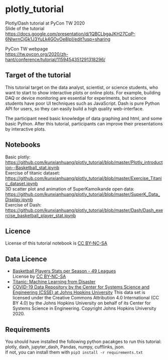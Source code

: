 # plotly_tutorial
Plotly/Dash tutorial at PyCon TW 2020  
Slide of the tutorial  
https://docs.google.com/presentation/d/1QBCLbgaJKH27CqP-6NlwrnCjGk1J3YuLk4GOvOe8lpI/edit?usp=sharing  

PyCon TW webpage  
https://tw.pycon.org/2020/zh-hant/conference/tutorial/1159454351291318296/

## Target of the tutorial  
This tutorial target on the data analyst, scientist, or science students, who want to start to show interactive plots or online plots. For example, building DAQ or device monitoring are essential for experiments, but science students have poor UI techniques such as JavaScript. Dash is pure Python API for users, so they can easily build a high quality web-interface.

The participant need basic knowledge of data graphing and html, and some basic Python. After this tutorial, participants can improve their presentations by interactive plots.

## Notebooks  
Basic plotly:  
https://github.com/kunxianhuang/plotly_tutorial/blob/master/Plotly_introduction--Basketball_stat.ipynb  
Exercise of titanic dataset:  
https://github.com/kunxianhuang/plotly_tutorial/blob/master/Exercise_Titanic_dataset.ipynb  
3D scatter plot and animation of SuperKamoikande open data:  
https://github.com/kunxianhuang/plotly_tutorial/blob/master/SuperK_Data_Display.ipynb  
Exercise of Dash:  
https://github.com/kunxianhuang/plotly_tutorial/blob/master/Dash/Dash_exercise_basketball_player_stat.ipynb  

## Licence
License of this tutorial notebook is [CC BY-NC-SA](https://creativecommons.org/licenses/by-nc-sa/4.0/deed.zh_TW)  
## Data Licence
* [Basketball Players Stats per Season - 49 Leagues](https://www.kaggle.com/jacobbaruch/basketball-players-stats-per-season-49-leagues)  
License by [CC BY-NC-SA](https://creativecommons.org/licenses/by-nc-sa/4.0/deed.zh_TW) 
* [Titanic: Machine Learning from Disaster](https://www.kaggle.com/c/titanic/overview)  
* [COVID-19 Data Repository by the Center for Systems Science and Engineering (CSSE) at Johns Hopkins University](https://github.com/CSSEGISandData/COVID-19)
This data set is licensed under the Creative Commons Attribution 4.0 International (CC BY 4.0) by the Johns Hopkins University on behalf of its Center for Systems Science in Engineering. Copyright Johns Hopkins University 2020.  

## Requirements
You should have installed the following python pacakges to run this tutorial: plotly, dash, jupyter_dash, Pandas, numpy, cufflinks, json.  
If not, you can install them with `pip3 install -r requirements.txt`
